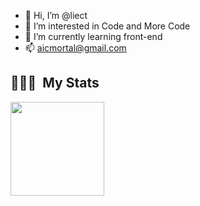 - 👋 Hi, I’m @liect
- 👀 I’m interested in Code and More Code
- 🌱 I’m currently learning front-end
- 📫 aicmortal@gmail.com
## 👨🏻‍💻 &nbsp;My Stats
<div>
  <img height="150em" src="https://github-readme-stats.vercel.app/api?username=liect&show_icons=true&layout=compact&hide=stars&count_private=true" alt=""/>
</div>
